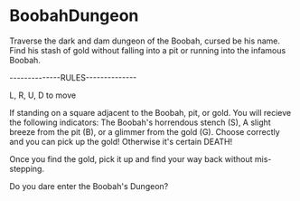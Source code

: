 # BoobahDungeon
Traverse the dark and dam dungeon of the Boobah, cursed be his name. Find his stash of gold without falling into a pit or running into the infamous Boobah.

--------------RULES--------------

L, R, U, D to move

If standing on a square adjacent to the Boobah, pit, or gold. You will recieve the following indicators: The Boobah's horrendous stench (S), A slight breeze from the pit (B), or a glimmer from the gold (G). Choose correctly and you can pick up the gold! Otherwise it's certain DEATH!

Once you find the gold, pick it up and find your way back without mis-stepping. 

Do you dare enter the Boobah's Dungeon?
